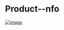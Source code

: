 # Product--nfo
[![image](https://github.com/Basakkayaa/Product--nfo/assets/107078324/7111d03b-0853-4b9a-bee6-5b47c8cfd28b)
](url)
